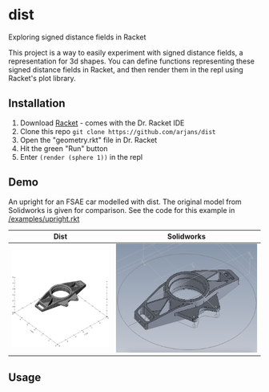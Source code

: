 # dist
Exploring signed distance fields in Racket

This project is a way to easily experiment with signed distance fields, a representation for 3d shapes. You can define functions representing these signed distance fields in Racket, and then render them in the repl using Racket's plot library.

## Installation

1. Download [Racket](https://download.racket-lang.org) - comes with the Dr. Racket IDE
2. Clone this repo `git clone https://github.com/arjans/dist`
3. Open the "geometry.rkt" file in Dr. Racket
4. Hit the green "Run" button
5. Enter `(render (sphere 1))` in the repl

## Demo

An upright for an FSAE car modelled with dist. The original model from Solidworks is given for comparison. See the code for this example in [/examples/upright.rkt](/examples/upright.rkt)

Dist                                              |  Solidworks
:------------------------------------------------:|:------------------------------------------------------------:
![alt upright in dist](/images/upright-dist.png)  |  ![alt upright in solidworks](/images/upright-solidworks.png)

## Usage
